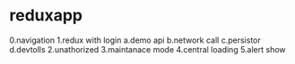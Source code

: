 # reduxapp
0.navigation
1.redux with login
   a.demo api
   b.network call
   c.persistor
   d.devtolls
2.unathorized
3.maintanace mode
4.central loading
5.alert show
